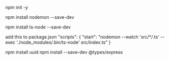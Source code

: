 npm init -y

npm install nodemon --save-dev

npm install ts-node --save-dev

add this to package.json
"scripts": {
"start": "nodemon --watch 'src/\*_/_.ts' --exec './node_modules/.bin/ts-node' src/index.ts"
}

npm install uuid
npm install --save-dev @types/express
